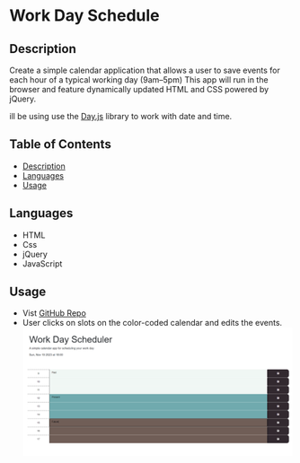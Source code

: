 # Work Day Schedule

## Description 

Create a simple calendar application that allows a user to save events for each hour of a typical working day (9am&ndash;5pm) This app will run in the browser and feature dynamically updated HTML and CSS powered by jQuery.

ill be using use the [Day.js](https://day.js.org/en/) library to work with date and time. 

## Table of Contents 

- [Description](#description)
- [Languages](#languages)
- [Usage](#usage)


## Languages

- HTML
- Css
- jQuery
- JavaScript

## Usage
-  Vist [GitHub Repo](https://jif945.github.io/Workday-Schedule/)
- User clicks on slots on the color-coded calendar and edits the events.
![Scheduler](./Assets/screenshot.png)